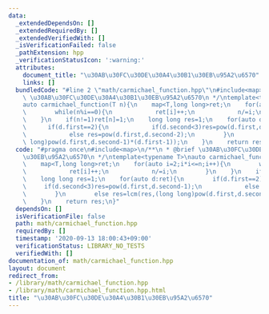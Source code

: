 ```yaml
---
data:
  _extendedDependsOn: []
  _extendedRequiredBy: []
  _extendedVerifiedWith: []
  _isVerificationFailed: false
  _pathExtension: hpp
  _verificationStatusIcon: ':warning:'
  attributes:
    document_title: "\u30AB\u30FC\u30DE\u30A4\u30B1\u30EB\u95A2\u6570"
    links: []
  bundledCode: "#line 2 \"math/carmichael_function.hpp\"\n#include<map>\n/**\n * @brief\
    \ \u30AB\u30FC\u30DE\u30A4\u30B1\u30EB\u95A2\u6570\n */\ntemplate<typename T>\n\
    auto carmichael_function(T n){\n    map<T,long long>ret;\n    for(auto i=2;i*i<=n;i++){\n\
    \        while(n%i==0){\n            ret[i]++;\n            n/=i;\n        }\n\
    \    }\n    if(n!=1)ret[n]=1;\n    long long res=1;\n    for(auto d:ret){\n  \
    \      if(d.first==2){\n            if(d.second<3)res=pow(d.first,d.second-1);\n\
    \            else res=pow(d.first,d.second-2);\n        }\n        else res=lcm(res,(long\
    \ long)pow(d.first,d.second-1)*(d.first-1));\n    }\n    return res;\n}\n"
  code: "#pragma once\n#include<map>\n/**\n * @brief \u30AB\u30FC\u30DE\u30A4\u30B1\
    \u30EB\u95A2\u6570\n */\ntemplate<typename T>\nauto carmichael_function(T n){\n\
    \    map<T,long long>ret;\n    for(auto i=2;i*i<=n;i++){\n        while(n%i==0){\n\
    \            ret[i]++;\n            n/=i;\n        }\n    }\n    if(n!=1)ret[n]=1;\n\
    \    long long res=1;\n    for(auto d:ret){\n        if(d.first==2){\n       \
    \     if(d.second<3)res=pow(d.first,d.second-1);\n            else res=pow(d.first,d.second-2);\n\
    \        }\n        else res=lcm(res,(long long)pow(d.first,d.second-1)*(d.first-1));\n\
    \    }\n    return res;\n}"
  dependsOn: []
  isVerificationFile: false
  path: math/carmichael_function.hpp
  requiredBy: []
  timestamp: '2020-09-13 18:00:43+09:00'
  verificationStatus: LIBRARY_NO_TESTS
  verifiedWith: []
documentation_of: math/carmichael_function.hpp
layout: document
redirect_from:
- /library/math/carmichael_function.hpp
- /library/math/carmichael_function.hpp.html
title: "\u30AB\u30FC\u30DE\u30A4\u30B1\u30EB\u95A2\u6570"
---
```

